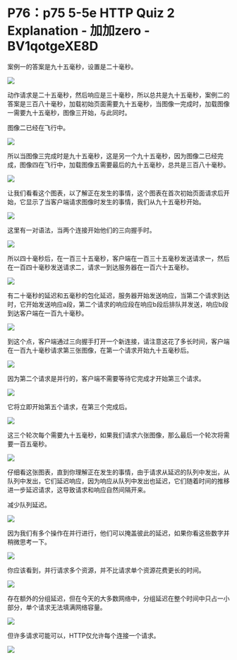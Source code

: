 # P76：p75 5-5e HTTP Quiz 2 Explanation - 加加zero - BV1qotgeXE8D

案例一的答案是九十五毫秒，设置是二十毫秒。

![](img/ad9639c48a4db2675cfcbce1acf56bb0_1.png)

动作请求是二十五毫秒，然后响应是三十毫秒，所以总共是九十五毫秒，案例二的答案是三百八十毫秒，加载初始页面需要九十五毫秒，当图像一完成时，加载图像一需要九十五毫秒，图像三开始，与此同时。

图像二已经在飞行中。

![](img/ad9639c48a4db2675cfcbce1acf56bb0_3.png)

所以当图像三完成时是九十五毫秒，这是另一个九十五毫秒，因为图像二已经完成，图像四在飞行中，加载图像五需要最后的九十五毫秒，总共是三百八十毫秒。



![](img/ad9639c48a4db2675cfcbce1acf56bb0_5.png)

让我们看看这个图表，以了解正在发生的事情，这个图表在首次初始页面请求后开始，它显示了当客户端请求图像时发生的事情，我们从九十五毫秒开始。



![](img/ad9639c48a4db2675cfcbce1acf56bb0_7.png)

这里有一对语法，当两个连接开始他们的三向握手时。

![](img/ad9639c48a4db2675cfcbce1acf56bb0_9.png)

所以四十毫秒后，在一百三十五毫秒，客户端在一百三十五毫秒发送请求一，然后在一百四十毫秒发送请求二，请求一到达服务器在一百六十五毫秒。



![](img/ad9639c48a4db2675cfcbce1acf56bb0_11.png)

有二十毫秒的延迟和五毫秒的包化延迟，服务器开始发送响应，当第二个请求到达时，它开始发送响应a段，第二个请求的响应段在响应b段后排队并发送，响应b段到达客户端在一百九十毫秒。



![](img/ad9639c48a4db2675cfcbce1acf56bb0_13.png)

到这个点，客户端通过三向握手打开一个新连接，请注意这花了多长时间，客户端在一百九十毫秒请求第三张图像，在第一个请求开始九十五毫秒后。



![](img/ad9639c48a4db2675cfcbce1acf56bb0_15.png)

因为第二个请求是并行的，客户端不需要等待它完成才开始第三个请求。

![](img/ad9639c48a4db2675cfcbce1acf56bb0_17.png)

它将立即开始第五个请求，在第三个完成后。

![](img/ad9639c48a4db2675cfcbce1acf56bb0_19.png)

这三个轮次每个需要九十五毫秒，如果我们请求六张图像，那么最后一个轮次将需要一百五毫秒。

![](img/ad9639c48a4db2675cfcbce1acf56bb0_21.png)

仔细看这张图表，直到你理解正在发生的事情，由于请求从延迟的队列中发出，从队列中发出，它们延迟响应，因为响应从队列中发出也延迟，它们随着时间的推移进一步延迟请求，这导致请求和响应自然间隔开来。

减少队列延迟。

![](img/ad9639c48a4db2675cfcbce1acf56bb0_23.png)

因为我们有多个操作在并行进行，他们可以掩盖彼此的延迟，如果你看这些数字并稍微思考一下。

![](img/ad9639c48a4db2675cfcbce1acf56bb0_25.png)

你应该看到，并行请求多个资源，并不比请求单个资源花费更长的时间。

![](img/ad9639c48a4db2675cfcbce1acf56bb0_27.png)

存在额外的分组延迟，但在今天的大多数网络中，分组延迟在整个时间中只占一小部分，单个请求无法填满网络容量。



![](img/ad9639c48a4db2675cfcbce1acf56bb0_29.png)

但许多请求可能可以，HTTP仅允许每个连接一个请求。

![](img/ad9639c48a4db2675cfcbce1acf56bb0_31.png)